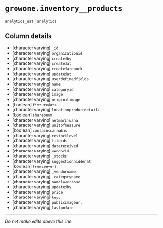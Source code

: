 # `growone.inventory__products`
`analytics_uat` | `analytics`

## Column details
* [character varying] `_id`
* [character varying] `organizationid`
* [character varying] `createdby`
* [character varying] `createdat`
* [character varying] `createdatepoch`
* [character varying] `updatedat`
* [character varying] `userdefinedfields`
* [character varying] `name`
* [character varying] `categoryid`
* [character varying] `image`
* [character varying] `originalimage`
* [boolean]   `fixturedata`
* [character varying] `locationproductdetails`
* [boolean]   `shareonwm`
* [character varying] `netmarijuana`
* [character varying] `unitofmeasure`
* [boolean]   `containscannabis`
* [character varying] `restocklevel`
* [character varying] `fileids`
* [character varying] `datereceived`
* [character varying] `vendorid`
* [character varying] `_stocks`
* [character varying] `suggestionhiddenat`
* [boolean]   `fromconvert`
* [character varying] `_vendorname`
* [character varying] `_categoryname`
* [character varying] `namelowercase`
* [character varying] `updatedby`
* [character varying] `price`
* [character varying] `keys`
* [character varying] `publicimageurl`
* [character varying] `lastpodate`

-------------------------------------------------------------------------------
*Do not make edits above this line.*
